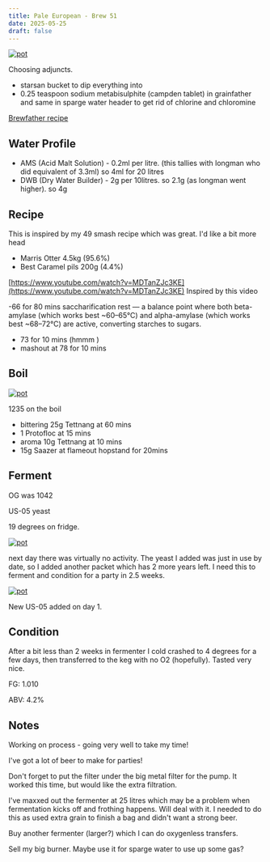 ```yaml
---
title: Pale European - Brew 51 
date: 2025-05-25
draft: false 
---
```


[![pot](/images/2025-05-26/4.jpg "foo")](/images/2025-05-26/4.jpg)

Choosing adjuncts.

<!-- [![pot](/images/2024-06-07/1.jpg "foo")](/images/2024-06-07/1.jpg) -->


- starsan bucket to dip everything into
- 0.25 teaspoon sodium metabisulphite (campden tablet) in grainfather and same in sparge water header to get rid of chlorine and chloromine

[Brewfather recipe](https://share.brewfather.app/pCdFkYp2pC1nQJ)

## Water Profile

- AMS (Acid Malt Solution) - 0.2ml per litre.  (this tallies with longman who did equivalent of 3.3ml) so 4ml for 20 litres
- DWB (Dry Water Builder) - 2g per 10litres. so 2.1g (as longman went higher). so 4g

## Recipe

This is inspired by my 49 smash recipe which was great. I'd like a bit more head

- Marris Otter 4.5kg (95.6%)
- Best Caramel pils 200g (4.4%)

[https://www.youtube.com/watch?v=MDTanZJc3KE](https://www.youtube.com/watch?v=MDTanZJc3KE) Inspired by this video

-66 for 80 mins 
saccharification rest — a balance point where both beta-amylase (which works best ~60–65°C) and alpha-amylase (which works best ~68–72°C) are active, converting starches to sugars.

- 73 for 10 mins (hmmm )
- mashout at 78 for 10 mins 

## Boil

[![pot](/images/2025-05-26/3.jpg "foo")](/images/2025-05-26/3.jpg)

1235 on the boil

- bittering 25g Tettnang at 60 mins
- 1 Protofloc at 15 mins
- aroma 10g Tettnang at 10 mins
- 15g Saazer at flameout hopstand for 20mins


## Ferment

OG was 1042

US-05 yeast

19 degrees on fridge.


[![pot](/images/2025-05-26/2.jpg "foo")](/images/2025-05-26/2.jpg)

next day there was virtually no activity. The yeast I added was just in use by date, so I added another packet which has 2 more years left. I need this to ferment and condition for a party in 2.5 weeks.

[![pot](/images/2025-05-26/1.jpg "foo")](/images/2025-05-26/1.jpg)

New US-05 added on day 1.

## Condition

After a bit less than 2 weeks in fermenter I cold crashed to 4 degrees for a few days, then transferred to the keg with no O2 (hopefully). Tasted very nice.

FG: 1.010

ABV: 4.2%



## Notes 

Working on process - going very well to take my time!

I've got a lot of beer to make for parties!

Don't forget to put the filter under the big metal filter for the pump. It worked this time, but would like the extra filtration.

I've maxxed out the fermenter at 25 litres which may be a problem when fermentation kicks off and frothing happens. Will deal with it. I needed to do this as used extra grain to finish a bag and didn't want a strong beer.

Buy another fermenter (larger?) which I can do oxygenless transfers.

Sell my big burner. Maybe use it for sparge water to use up some gas?